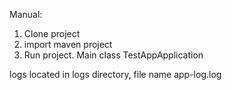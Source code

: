 Manual:

1) Clone project
2) import maven project
3) Run project. Main class TestAppApplication

logs located in logs directory, file name app-log.log

